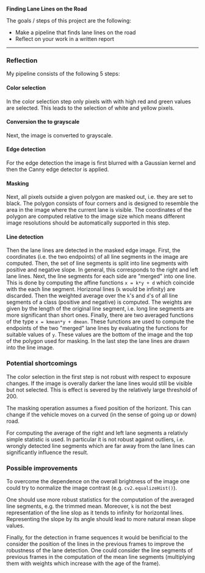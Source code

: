 **Finding Lane Lines on the Road**

The goals / steps of this project are the following:
* Make a pipeline that finds lane lines on the road
* Reflect on your work in a written report

---

### Reflection

My pipeline consists of the following 5 steps:

#### Color selection

In the color selection step only pixels with with high red and green values are selected. This leads to the selection of white and yellow pixels.

#### Conversion the to grayscale

Next, the image is converted to grayscale.

#### Edge detection

For the edge detection the image is first blurred with a Gaussian kernel and then the Canny edge detector is applied.

#### Masking

Next, all pixels outside a given polygon are masked out, i.e. they are set to black. The polygon consists of four corners and is designed to resemble the area in the image where the current lane is visible. The coordinates of the polygon are computed relative to the image size which means different image resolutions should be automatically supported in this step.

#### Line detection

Then the lane lines are detected in the masked edge image. First, the coordinates (i.e. the two endpoints) of all line segments in the image are computed. Then, the set of line segments is split into line segments with positive and negative slope. In general, this corresponds to the right and left lane lines. Next, the line segments for each side are "merged" into one line. This is done by computing the affine functions `x = k*y + d` which coincide with the each line segment. Horizonal lines (`k` would be infinity) are discarded. Then the weighted average over the `k`'s and `d`'s of all line segments of a class (positive and negative) is computed. The weights are given by the length of the original line segment, i.e. long line segments are more significant than short ones. Finally, there are two averaged functions of the type `x = kmean*y + dmean`. These functions are used to compute the endpoints of the two "merged" lane lines by evaluating the functions for suitable values of `y`. These values are the bottom of the image and the top of the polygon used for masking. In the last step the lane lines are drawn into the line image.

### Potential shortcomings

The color selection in the first step is not robust with respect to exposure changes. If the image is overally darker the lane lines would still be visible but not selected. This is effect is severed by the relatively large threshold of 200.

The masking operation assumes a fixed position of the horizont. This can change if the vehicle moves on a curved (in the sense of going up or down) road.

For computing the average of the right and left lane segments a relativly simple statistic is used. In particular it is not robust against outliers, i.e. wrongly detected line segments which are far away from the lane lines can significantly influence the result.

### Possible improvements

To overcome the dependence on the overall brightness of the image one could try to normalize the image contrast (e.g. `cv2.equalizeHist()`).

One should use more robust statistics for the computation of the averaged line segments, e.g. the trimmed mean. Moreover, `k` is not the best representation of the line slop as it tends to infinity for horizontal lines. Representing the slope by its angle should lead to more natural mean slope values.

Finally, for the detection in frame sequences it would be benificial to the consider the position of the lines in the previous frames to improve the robustness of the lane detection. One could consider the line segments of previous frames in the computation of the mean line segments (multiplying them with weights which increase with the age of the frame).
